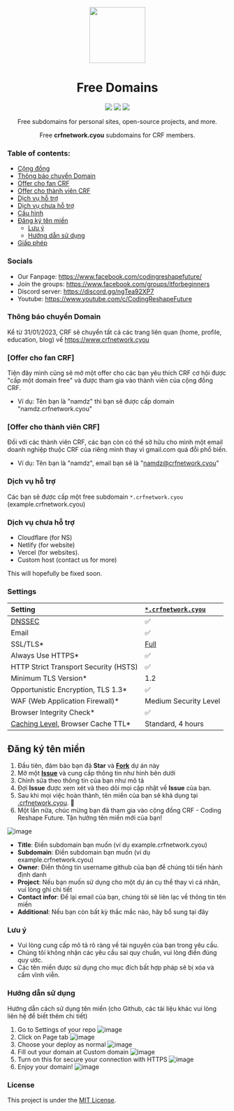 <p align="center"><img src="https://raw.githubusercontent.com/open-domains/register/main/media/icon.png" height="128"></p>
<h1 align="center">Free Domains</h1>

<p align="center">
  <a href="https://github.com/codingreshapefuture/Community/issues"><img src="https://img.shields.io/github/issues/codingreshapefuture/Community?label=issues&style=for-the-badge"></a>
  <a href="https://github.com/codingreshapefuture/Community/issues?q=is%3Aissue+is%3Aclosed"><img src="https://img.shields.io/github/issues-closed/codingreshapefuture/Community?label=issues&style=for-the-badge"></a>
  <a href="https://github.com/codingreshapefuture/Community/blob/main/LICENSE"><img src="https://img.shields.io/github/license/codingreshapefuture/Community?label=license&style=for-the-badge"></a>
</p>

<p align="center">Free subdomains for personal sites, open-source projects, and more.</p>
<p align="center">Free <b>crfnetwork.cyou</b> subdomains for CRF members.</p>

### Table of contents:
- [Cộng đồng](#socials)
- [Thông báo chuyển Domain](#thông-báo-chuyển-domain)
- [Offer cho fan CRF](#offer-cho-fan-crf)
- [Offer cho thành viên CRF](#offer-cho-thành-viên-crf)
- [Dịch vụ hỗ trợ](#dịch-vụ-hỗ-trợ)
- [Dịch vụ chưa hỗ trợ](#dịch-vụ-chưa-hỗ-trợ)
- [Cấu hình](#settings)
- [Đăng ký tên miền](#đăng-ký-tên-miền)
  - [Lưu ý](#lưu-ý)
  - [Hướng dẫn sử dụng](#hướng-dẫn-sử-dụng)
- [Giấp phép](#license)

### Socials

+ Our Fanpage: https://www.facebook.com/codingreshapefuture/
+ Join the groups: https://www.facebook.com/groups/itforbeginners
+ Discord server: https://discord.gg/ngTea92XP7
+ Youtube: https://www.youtube.com/c/CodingReshapeFuture

### Thông báo chuyển Domain

Kể từ 31/01/2023, CRF sẽ chuyển tất cả các trang liên quan (home, profile, education, blog) về https://www.crfnetwork.cyou

### [Offer cho fan CRF]

Tiện đây mình cũng sẽ mở một offer cho các bạn yêu thích CRF cơ hội được "cấp một domain free" và được tham gia vào thành viên của cộng đồng CRF.
+ Ví dụ: Tên bạn là "namdz" thì bạn sẽ được cấp domain "namdz.crfnetwork.cyou"

### [Offer cho thành viên CRF]

Đối với các thành viên CRF, các bạn còn có thể sở hữu cho mình một email doanh nghiệp thuộc CRF của riêng mình thay vì gmail.com quá đỗi phổ biến.
+ Ví dụ: Tên bạn là "namdz", email bạn sẽ là "namdz@crfnetwork.cyou"

### Dịch vụ hỗ trợ

Các bạn sẽ được cấp một free subdomain `*.crfnetwork.cyou` (example.crfnetwork.cyou)

### Dịch vụ chưa hỗ trợ

+ Cloudflare (for NS)
+ Netlify (for website)
+ Vercel (for websites).
+ Custom host (contact us for more)

This will hopefully be fixed soon.

### Settings

| Setting | [`*.crfnetwork.cyou`](https://www.crfnetwork.cyou) |
| :--- | :--- |
| [DNSSEC](https://developers.cloudflare.com/dns/additional-options/dnssec) | ✅ |
| Email                                                | ✅ |
| SSL/TLS*                                             | [Full](https://developers.cloudflare.com/ssl/origin-configuration/ssl-modes/full/) |
| Always Use HTTPS*                                    | ✅ |
| HTTP Strict Transport Security (HSTS)                | ✅ |
| Minimum TLS Version*                                 | 1.2 | 
| Opportunistic Encryption, TLS 1.3*                   | ✅ | 
| WAF (Web Application Firewall)*                      | Medium Security Level | 
| Browser Integrity Check*                             | ✅ |
| [Caching Level](https://developers.cloudflare.com/cache/how-to/set-caching-levels), Browser Cache TTL* | Standard, 4 hours |

## Đăng ký tên miền

1. Đầu tiên, đảm bảo bạn đã **Star** và **[Fork](https://github.com/codingreshapefuture/Community/fork)** dự án này
2. Mở một **[Issue](https://github.com/codingreshapefuture/Community/issues/new/choose)** và cung cấp thông tin như hình bên dưới
3. Chỉnh sửa theo thông tin của bạn như mô tả
4. Đợi **Issue** được xem xét và theo dõi mọi cập nhật về **Issue** của bạn.
5. Sau khi mọi việc hoàn thành, tên miền của bạn sẽ khả dụng tại [<your-subdomain>.crfnetwork.cyou](https://www.crfnetwork.cyou/). 🎉
6. Một lần nữa, chúc mừng bạn đã tham gia vào cộng đồng CRF - Coding Reshape Future. Tận hưởng tên miền mới của bạn!

![image](https://user-images.githubusercontent.com/90561566/215681855-216241d6-b354-4804-a541-915391d75f30.png)

+ **Title**: Điền subdomain bạn muốn (ví dụ example.crfnetwork.cyou)
+ **Subdomain**: Điền subdomain bạn muốn (ví dụ example.crfnetwork.cyou)
+ **Owner**: Điền thông tin username github của bạn để chúng tôi tiến hành định danh
+ **Project**: Nếu bạn muốn sử dụng cho một dự án cụ thể thay vì cá nhân, vui lòng ghi chi tiết
+ **Contact infor**: Để lại email của bạn, chúng tôi sẽ liên lạc về thông tin tên miền
+ **Additional**: Nếu bạn còn bất kỳ thắc mắc nào, hãy bổ sung tại đây

### Lưu ý

+ Vui lòng cung cấp mô tả rõ ràng về tài nguyên của bạn trong yêu cầu.
+ Chúng tôi không nhận các yêu cầu sai quy chuẩn, vui lòng điền đúng quy ước.
+ Các tên miền được sử dụng cho mục đích bất hợp pháp sẽ bị xóa và cấm vĩnh viễn.

### Hướng dẫn sử dụng

Hướng dẫn cách sử dụng tên miền (cho Github, các tài liệu khác vui lòng liên hệ để biết thêm chi tiết)

1. Go to Settings of your repo
![image](https://user-images.githubusercontent.com/90561566/215683241-0ef0759b-316a-44bf-bd93-92cf453835d0.png)
2. Click on Page tab
![image](https://user-images.githubusercontent.com/90561566/215683317-a7941149-db1a-4c58-a7c1-240a5691cd2a.png)
3. Choose your deploy as normal
![image](https://user-images.githubusercontent.com/90561566/215683399-7356383f-0a0d-4665-857d-2d838d7426b9.png)
4. Fill out your domain at Custom domain
![image](https://user-images.githubusercontent.com/90561566/215683822-976ae7bb-8a83-41d8-8527-f72d6294cd18.png)
5. Turn on this for secure your connection with HTTPS
![image](https://user-images.githubusercontent.com/90561566/215683939-658d3e8e-0a88-4495-ac68-26c955eee347.png)
6. Enjoy your domain!
![image](https://user-images.githubusercontent.com/90561566/215684156-764fab4a-5517-4287-bc68-b48c30e92acb.png)

### License

This project is under the [MIT License](https://github.com/codingreshapefuture/Community/blob/main/LICENSE).
